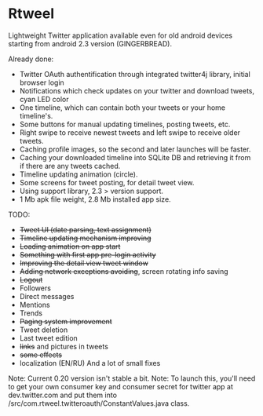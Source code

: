 Rtweel
======
Lightweight Twitter application available even for old android devices starting from android 2.3 version (GINGERBREAD). 

Already done:
- Twitter OAuth authentification through integrated twitter4j library, initial browser login
- Notifications which check updates on your twitter and download tweets, cyan LED color
- One timeline, which can contain both your tweets or your home timeline's. 
- Some buttons for manual updating timelines, posting tweets, etc.
- Right swipe to receive newest tweets and left swipe to receive older tweets.
- Caching profile images, so the second and later launches will be faster.
- Caching your downloaded timeline into SQLite DB and retrieving it from if there are any tweets cached.
- Timeline updating animation (circle).
- Some screens for tweet posting, for detail tweet view.
- Using support library, 2.3 > version support.
- 1 Mb apk file weight, 2.8 Mb installed app size.

TODO:
- ~~Tweet UI (date parsing, text assignment)~~
- ~~Timeline updating mechanism improving~~
- ~~Loading animation on app start~~
- ~~Something with first app pre-login activity~~
- ~~Improving the detail view tweet window~~
- ~~Adding network exceptions avoiding~~, screen rotating info saving
- ~~Logout~~
- Followers
- Direct messages
- Mentions
- Trends
- ~~Paging system improvement~~
- Tweet deletion
- Last tweet edition
- ~~links~~ and pictures in tweets
- ~~some effects~~
- localization (EN/RU)
And a lot of small fixes

Note: Current 0.20 version isn't stable a bit. 
Note: To launch this, you'll need to get your own consumer key and consumer secret for twitter app at dev.twitter.com and put them into /src/com.rtweel.twitteroauth/ConstantValues.java class.

